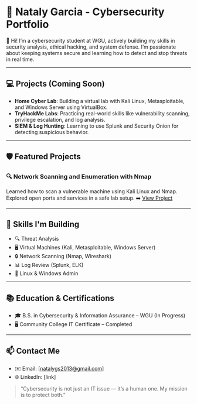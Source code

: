 # 💼 Nataly Garcia - Cybersecurity Portfolio

👋 Hi! I’m a cybersecurity student at WGU, actively building my skills in security analysis, ethical hacking, and system defense. I’m passionate about keeping systems secure and learning how to detect and stop threats in real time.

---

## 💻 Projects (Coming Soon)

- **Home Cyber Lab**: Building a virtual lab with Kali Linux, Metasploitable, and Windows Server using VirtualBox.
- **TryHackMe Labs**: Practicing real-world skills like vulnerability scanning, privilege escalation, and log analysis.
- **SIEM & Log Hunting**: Learning to use Splunk and Security Onion for detecting suspicious behavior.

---
## 🛡️ Featured Projects

### 🔍 Network Scanning and Enumeration with Nmap
Learned how to scan a vulnerable machine using Kali Linux and Nmap. Explored open ports and services in a safe lab setup.
➡️ [View Project](./network-scanning-nmap/README.md)

---

## 🧠 Skills I'm Building
- 🔍 Threat Analysis
- 🖥️ Virtual Machines (Kali, Metasploitable, Windows Server)
- 🔒 Network Scanning (Nmap, Wireshark)
- 📊 Log Review (Splunk, ELK)
- 🐧 Linux & Windows Admin

---

## 📚 Education & Certifications
- 🎓 B.S. in Cybersecurity & Information Assurance – WGU (In Progress)
- 🖥️ Community College IT Certificate – Completed

---

## 📫 Contact Me
- ✉️ Email: [natalygs2013@gmail.com]
- 🌐 LinkedIn: [link]


> “Cybersecurity is not just an IT issue — it’s a human one. My mission is to protect both.”  
